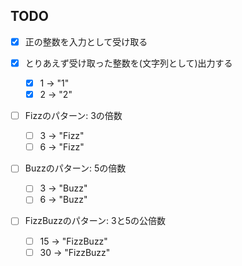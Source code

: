 TODO
-------------------------------------

- [x] 正の整数を入力として受け取る

- [x] とりあえず受け取った整数を(文字列として)出力する
    - [x] 1 -> "1"
    - [x] 2 -> "2"
    
- [ ] Fizzのパターン: 3の倍数
    - [ ] 3 -> "Fizz"
    - [ ] 6 -> "Fizz"
        
- [ ] Buzzのパターン: 5の倍数
    - [ ] 3 -> "Buzz"
    - [ ] 6 -> "Buzz"    
    
- [ ] FizzBuzzのパターン: 3と5の公倍数
    - [ ] 15 -> "FizzBuzz"
    - [ ] 30 -> "FizzBuzz"